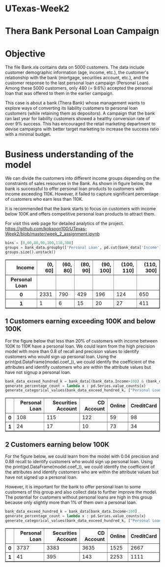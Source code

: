 # UTexas-Week2


# Thera Bank Personal Loan Campaign

# Objective
The file Bank.xls contains data on 5000 customers. The data include customer demographic information (age, income, etc.), the customer's relationship with the bank (mortgage, securities account, etc.), and the customer response to the last personal loan campaign (Personal Loan). Among these 5000 customers, only 480 (= 9.6%) accepted the personal loan that was offered to them in the earlier campaign.

This case is about a bank (Thera Bank) whose management wants to explore ways of converting its liability customers to personal loan customers (while retaining them as depositors). A campaign that the bank ran last year for liability customers showed a healthy conversion rate of over 9% success. This has encouraged the retail marketing department to devise campaigns with better target marketing to increase the success ratio with a minimal budget.

# Business understanding of the model

We can divide the customers into different income groups depending on the constraints of sales resources in the Bank. As shown in figure below, the bank is successful to offer personal loan products to customers with income exceeding 110K. However, it failed to capture significant percentage of customers who earn less than 110K.

It is recommended that the bank starts to focus on customers with income below 100K and offers competitive personal loan products to attract them.

For visit this web page for detailed analytics of the project.
https://github.com/koksoon100/UTexas-Week2/blob/master/week_2_assignment.ipynb


```python
bins = [0,60,80,90,100,110,300]
groups = bank_data.groupby(['Personal Loan', pd.cut(bank_data['Income'], bins)])
groups.size().unstack()
```




<div>

<table border="1" class="dataframe">
  <thead>
    <tr style="text-align: right;">
      <th>Income</th>
      <th>(0, 60]</th>
      <th>(60, 80]</th>
      <th>(80, 90]</th>
      <th>(90, 100]</th>
      <th>(100, 110]</th>
      <th>(110, 300]</th>
    </tr>
    <tr>
      <th>Personal Loan</th>
      <th></th>
      <th></th>
      <th></th>
      <th></th>
      <th></th>
      <th></th>
    </tr>
  </thead>
  <tbody>
    <tr>
      <th>0</th>
      <td>2331</td>
      <td>790</td>
      <td>429</td>
      <td>196</td>
      <td>124</td>
      <td>650</td>
    </tr>
    <tr>
      <th>1</th>
      <td>1</td>
      <td>6</td>
      <td>15</td>
      <td>20</td>
      <td>27</td>
      <td>411</td>
    </tr>
  </tbody>
</table>
</div>



## 1 Customers earning exceeding 100K and below 100K

For the figure below that less than 20% of customers with income between 100K to 110K have a personal loan. We could learn from the high precision model with more than 0.8 of recall and precision values to identify customers who would sign up personal loan. Using the print(pd.DataFrame(model.coef_)), we could identify the coefficient of the attributes and identify customers who are within the attribute values but have not signup a personal loan.


```python
bank_data_exceed_hundred_k = bank_data[(bank_data.Income>100) & (bank_data.Income<110)] 
generate_percentage_count = lambda x : pd.Series.value_counts(x)
generate_categorical_values(bank_data_exceed_hundred_k, ["Personal Loan", "Securities Account", "CD Account", "Online", "CreditCard"]).apply(generate_percentage_count)
```



<div>

<table border="1" class="dataframe">
  <thead>
    <tr style="text-align: right;">
      <th></th>
      <th>Personal Loan</th>
      <th>Securities Account</th>
      <th>CD Account</th>
      <th>Online</th>
      <th>CreditCard</th>
    </tr>
  </thead>
  <tbody>
    <tr>
      <th>0</th>
      <td>108</td>
      <td>115</td>
      <td>122</td>
      <td>59</td>
      <td>98</td>
    </tr>
    <tr>
      <th>1</th>
      <td>24</td>
      <td>17</td>
      <td>10</td>
      <td>73</td>
      <td>34</td>
    </tr>
  </tbody>
</table>
</div>



## 2 Customers earning below 100K

For the figure below, we could learn from the model with 0.04 precision and 0.88 recall to identify customers who would sign up personal loan. Using the print(pd.DataFrame(model.coef_)), we could identify the coefficient of the attributes and identify customers who are within the attribute values but have not signed up a personal loan.

However, it is important for the bank to offer personal loan to some customers of this group and also collect data to further improve the model. The potential for customers without personal loans are high in this group because only slightly more than 1% of them own a personal loan.


```python
bank_data_exceed_hundred_k = bank_data[bank_data.Income<100] 
generate_percentage_count = lambda x : pd.Series.value_counts(x)
generate_categorical_values(bank_data_exceed_hundred_k, ["Personal Loan", "Securities Account", "CD Account", "Online", "CreditCard"]).apply(generate_percentage_count)
```
 




<div>
<table border="1" class="dataframe">
  <thead>
    <tr style="text-align: right;">
      <th></th>
      <th>Personal Loan</th>
      <th>Securities Account</th>
      <th>CD Account</th>
      <th>Online</th>
      <th>CreditCard</th>
    </tr>
  </thead>
  <tbody>
    <tr>
      <th>0</th>
      <td>3737</td>
      <td>3383</td>
      <td>3635</td>
      <td>1525</td>
      <td>2667</td>
    </tr>
    <tr>
      <th>1</th>
      <td>41</td>
      <td>395</td>
      <td>143</td>
      <td>2253</td>
      <td>1111</td>
    </tr>
  </tbody>
</table>
</div>




```python

```
